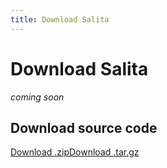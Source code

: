 ```yaml
---
title: Download Salita
---
```


# Download Salita
*coming soon*

## Download source code
<a href="{{ site.github.zip_url }}" class="btn">Download .zip</a><a href="{{ site.github.tar_url }}" class="btn">Download .tar.gz</a>